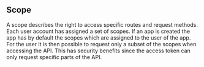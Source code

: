 
## Scope

A scope describes the right to access specific routes and request methods. Each
user account has assigned a set of scopes. If an app is created the app has by 
default the scopes which are assigned to the user of the app. For the user it is 
then possible to request only a subset of the scopes when accessing the API.
This has security benefits since the access token can only request specific 
parts of the API.

